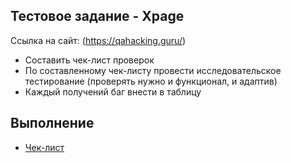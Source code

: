## Тестовое задание - Xpage

Ссылка на сайт: (https://qahacking.guru/)
- Составить чек-лист проверок
- По составленному чек-листу провести исследовательское тестирование (проверять нужно и функционал, и адаптив)
- Каждый получений баг внести в таблицу

## Выполнение
- [Чек-лист](https://docs.google.com/spreadsheets/d/1dR1XogR2z563lEdgiytYLMtUQFuNb-IHoyE4gLCnyCI/edit?usp=sharing)
